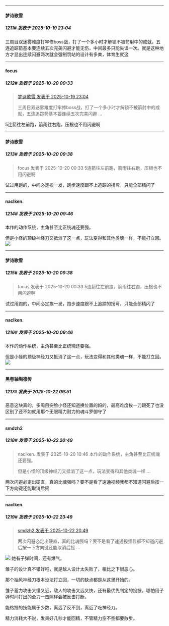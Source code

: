 ﻿
*****

####  梦诗歌雪  
##### 1211#       发表于 2025-10-19 23:04

三周目双迷雾难度打牢修boss战，打了一个多小时才解锁不被箭射中的成就，五连追踪箭基本要连续五次完美闪避才能无伤，中间最多只能失误一次。就是这种地方才显出连续闪避两次就会强制罚站的设计有多粪，体育生就这


*****

####  focus  
##### 1212#       发表于 2025-10-20 00:33

<blockquote><a href="httphttps://stage1st.com/2b/forum.php?mod=redirect&amp;goto=findpost&amp;pid=68595806&amp;ptid=2100506" target="_blank">梦诗歌雪 发表于 2025-10-19 23:04</a>

三周目双迷雾难度打牢修boss战，打了一个多小时才解锁不被箭射中的成就，五连追踪箭基本要连续五次完美闪避 ...</blockquote>
5连箭往左前跑，箭雨往右跑，压根也不用闪避啊


*****

####  梦诗歌雪  
##### 1213#       发表于 2025-10-20 09:38

<blockquote>focus 发表于 2025-10-20 00:33
5连箭往左前跑，箭雨往右跑，压根也不用闪避啊</blockquote>
试过用跑的，中间必定挨一发，跑步速度跟不上追踪的拐弯，只能全部精闪了


*****

####  naclken.  
##### 1214#       发表于 2025-10-20 09:46

本作的动作系统，主角甚至比正统魂还要强。

但是小怪的顶级神经刀又抵消了这一点，玩法变得和其他类魂一样，不能打立回。
<img src="https://static.stage1st.com/image/smiley/face2017/002.png" referrerpolicy="no-referrer">


*****

####  梦诗歌雪  
##### 1215#       发表于 2025-10-20 09:38

<blockquote>focus 发表于 2025-10-20 00:33
5连箭往左前跑，箭雨往右跑，压根也不用闪避啊</blockquote>
试过用跑的，中间必定挨一发，跑步速度跟不上追踪的拐弯，只能全部精闪了

*****

####  naclken.  
##### 1216#       发表于 2025-10-20 09:46

本作的动作系统，主角甚至比正统魂还要强。

但是小怪的顶级神经刀又抵消了这一点，玩法变得和其他类魂一样，不能打立回。
<img src="https://static.stage1st.com/image/smiley/face2017/002.png" referrerpolicy="no-referrer">

*****

####  黑卷轴陶德传  
##### 1217#       发表于 2025-10-22 09:51

恶意这块真的，多周目突脸小怪还知道换位置的妈的，最高难度挨一刀跟死了也没区别了还不如就用那个无限精力耐力的魂斗罗御守了


*****

####  smdzh2  
##### 1218#       发表于 2025-10-22 20:49

<blockquote>naclken. 发表于 2025-10-20 10:46
本作的动作系统，主角甚至比正统魂还要强。

但是小怪的顶级神经刀又抵消了这一点，玩法变得和其他类魂一样 ...</blockquote>
两次闪避必定出硬直，真的比魂强吗？要不是看了速通视频我都不知道闪避后按一下方向键还能取消后摇


*****

####  naclken.  
##### 1219#       发表于 2025-10-22 23:49

<blockquote><a href="httphttps://stage1st.com/2b/forum.php?mod=redirect&amp;goto=findpost&amp;pid=68611142&amp;ptid=2100506" target="_blank">smdzh2 发表于 2025-10-22 20:49</a>

两次闪避必定出硬直，真的比魂强吗？要不是看了速通视频我都不知道闪避后按一下方向键还能取消后摇 ...</blockquote>
<img src="https://static.stage1st.com/image/smiley/face2017/002.png" referrerpolicy="no-referrer"> 她有子弹时间，还有爆气。

雏子的设计真不错好吧，就是敌人设计太失败了，相比之下很恶心。

那个抽风神经刀根本没法打立回，一切的缺点都是从这里开始的。

雏子蓄力攻击又慢又近，敌人的攻击又远又快，还有最优先判定的投技，哪怕用子弹时间打出的全力一击照样会被反击打断。

能格挡的技能属于少数，离远了反不到，离近了吃神经刀。

精力消耗大不说，发呆好几秒才能回精，不管精力空不空都要散步。

